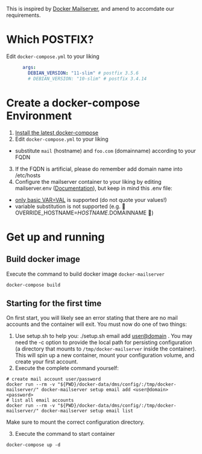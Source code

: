This is inspired by [Docker Mailserver](https://github.com/docker-mailserver/docker-mailserver), and amend to accomdate our requirements.

# Which POSTFIX?

Edit `docker-compose.yml` to your liking

```yaml
      args:
        DEBIAN_VERSION: "11-slim" # postfix 3.5.6
        # DEBIAN_VERSION: "10-slim" # postfix 3.4.14
```
# Create a docker-compose Environment

1. [Install the latest docker-compose](https://docs.docker.com/compose/install/)
2. Edit `docker-compose.yml` to your liking
  * substitute `mail` (hostname) and `foo.com` (domainname) according to your FQDN
3. If the FQDN is artificial, please do remember add domain name into /etc/hosts
4. Configure the mailserver container to your liking by editing mailserver.env ([Documentation](https://docker-mailserver.github.io/docker-mailserver/edge/config/environment/)), but keep in mind this .env file:
  * [only basic VAR=VAL](https://docs.docker.com/compose/env-file/) is supported (do not quote your values!)
  * variable substitution is not supported (e.g. 🚫 OVERRIDE_HOSTNAME=$HOSTNAME.$DOMAINNAME 🚫)

# Get up and running

## Build docker image

Execute the command to build docker image `docker-mailserver`

```
docker-compose build
```

## Starting for the first time

On first start, you will likely see an error stating that there are no mail accounts and the container will exit. You must now do one of two things:

1. Use setup.sh to help you: ./setup.sh email add <user@domain> <password>. You may need the -c option to provide the local path for persisting configuration (a directory that mounts to `/tmp/docker-mailserver` inside the container). This will spin up a new container, mount your configuration volume, and create your first account.
2. Execute the complete command yourself:

```
# create mail account user/password
docker run --rm -v "${PWD}/docker-data/dms/config/:/tmp/docker-mailserver/" docker-mailserver setup email add <user@domain> <password>
# list all email accounts
docker run --rm -v "${PWD}/docker-data/dms/config/:/tmp/docker-mailserver/" docker-mailserver setup email list
```

Make sure to mount the correct configuration directory.

3. Execute the command to start container

```
docker-compose up -d
```
